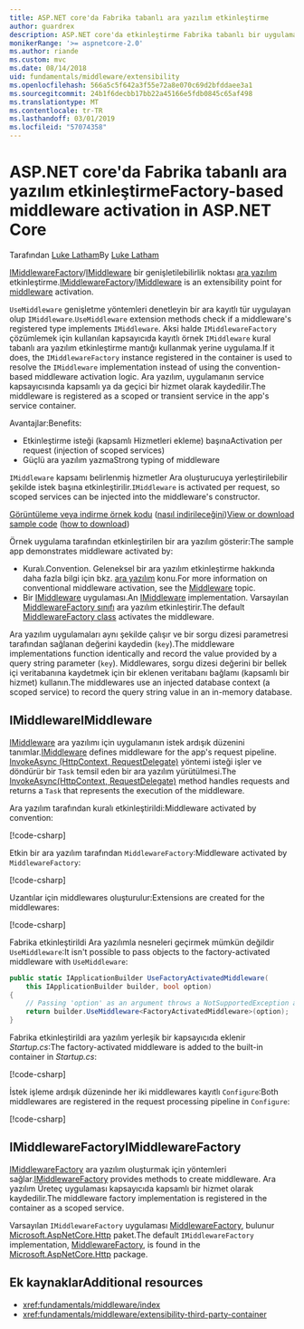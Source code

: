 ```yaml
---
title: ASP.NET core'da Fabrika tabanlı ara yazılım etkinleştirme
author: guardrex
description: ASP.NET core'da etkinleştirme Fabrika tabanlı bir uygulama türü kesin belirlenmiş bir ara yazılım kullanmayı öğrenin.
monikerRange: '>= aspnetcore-2.0'
ms.author: riande
ms.custom: mvc
ms.date: 08/14/2018
uid: fundamentals/middleware/extensibility
ms.openlocfilehash: 566a5c5f642a3f55e72a8e070c69d2bfddaee3a1
ms.sourcegitcommit: 24b1f6decbb17bb22a45166e5fdb0845c65af498
ms.translationtype: MT
ms.contentlocale: tr-TR
ms.lasthandoff: 03/01/2019
ms.locfileid: "57074358"
---
```

# <a name="factory-based-middleware-activation-in-aspnet-core"></a><span data-ttu-id="dc1d7-103">ASP.NET core'da Fabrika tabanlı ara yazılım etkinleştirme</span><span class="sxs-lookup"><span data-stu-id="dc1d7-103">Factory-based middleware activation in ASP.NET Core</span></span>

<span data-ttu-id="dc1d7-104">Tarafından [Luke Latham](https://github.com/guardrex)</span><span class="sxs-lookup"><span data-stu-id="dc1d7-104">By [Luke Latham](https://github.com/guardrex)</span></span>

<span data-ttu-id="dc1d7-105">[IMiddlewareFactory](/dotnet/api/microsoft.aspnetcore.http.imiddlewarefactory)/[IMiddleware](/dotnet/api/microsoft.aspnetcore.http.imiddleware) bir genişletilebilirlik noktası [ara yazılım](xref:fundamentals/middleware/index) etkinleştirme.</span><span class="sxs-lookup"><span data-stu-id="dc1d7-105">[IMiddlewareFactory](/dotnet/api/microsoft.aspnetcore.http.imiddlewarefactory)/[IMiddleware](/dotnet/api/microsoft.aspnetcore.http.imiddleware) is an extensibility point for [middleware](xref:fundamentals/middleware/index) activation.</span></span>

<span data-ttu-id="dc1d7-106">`UseMiddleware` genişletme yöntemleri denetleyin bir ara kayıtlı tür uygulayan olup `IMiddleware`.</span><span class="sxs-lookup"><span data-stu-id="dc1d7-106">`UseMiddleware` extension methods check if a middleware's registered type implements `IMiddleware`.</span></span> <span data-ttu-id="dc1d7-107">Aksi halde `IMiddlewareFactory` çözümlemek için kullanılan kapsayıcıda kayıtlı örnek `IMiddleware` kural tabanlı ara yazılım etkinleştirme mantığı kullanmak yerine uygulama.</span><span class="sxs-lookup"><span data-stu-id="dc1d7-107">If it does, the `IMiddlewareFactory` instance registered in the container is used to resolve the `IMiddleware` implementation instead of using the convention-based middleware activation logic.</span></span> <span data-ttu-id="dc1d7-108">Ara yazılım, uygulamanın service kapsayıcısında kapsamlı ya da geçici bir hizmet olarak kaydedilir.</span><span class="sxs-lookup"><span data-stu-id="dc1d7-108">The middleware is registered as a scoped or transient service in the app's service container.</span></span>

<span data-ttu-id="dc1d7-109">Avantajlar:</span><span class="sxs-lookup"><span data-stu-id="dc1d7-109">Benefits:</span></span>

* <span data-ttu-id="dc1d7-110">Etkinleştirme isteği (kapsamlı Hizmetleri ekleme) başına</span><span class="sxs-lookup"><span data-stu-id="dc1d7-110">Activation per request (injection of scoped services)</span></span>
* <span data-ttu-id="dc1d7-111">Güçlü ara yazılım yazma</span><span class="sxs-lookup"><span data-stu-id="dc1d7-111">Strong typing of middleware</span></span>

<span data-ttu-id="dc1d7-112">`IMiddleware` kapsamı belirlenmiş hizmetler Ara oluşturucuya yerleştirilebilir şekilde istek başına etkinleştirilir.</span><span class="sxs-lookup"><span data-stu-id="dc1d7-112">`IMiddleware` is activated per request, so scoped services can be injected into the middleware's constructor.</span></span>

<span data-ttu-id="dc1d7-113">[Görüntüleme veya indirme örnek kodu](https://github.com/aspnet/Docs/tree/master/aspnetcore/fundamentals/middleware/extensibility/sample) ([nasıl indirileceğini](xref:index#how-to-download-a-sample))</span><span class="sxs-lookup"><span data-stu-id="dc1d7-113">[View or download sample code](https://github.com/aspnet/Docs/tree/master/aspnetcore/fundamentals/middleware/extensibility/sample) ([how to download](xref:index#how-to-download-a-sample))</span></span>

<span data-ttu-id="dc1d7-114">Örnek uygulama tarafından etkinleştirilen bir ara yazılım gösterir:</span><span class="sxs-lookup"><span data-stu-id="dc1d7-114">The sample app demonstrates middleware activated by:</span></span>

* <span data-ttu-id="dc1d7-115">Kuralı.</span><span class="sxs-lookup"><span data-stu-id="dc1d7-115">Convention.</span></span> <span data-ttu-id="dc1d7-116">Geleneksel bir ara yazılım etkinleştirme hakkında daha fazla bilgi için bkz. [ara yazılım](xref:fundamentals/middleware/index) konu.</span><span class="sxs-lookup"><span data-stu-id="dc1d7-116">For more information on conventional middleware activation, see the [Middleware](xref:fundamentals/middleware/index) topic.</span></span>
* <span data-ttu-id="dc1d7-117">Bir [IMiddleware](/dotnet/api/microsoft.aspnetcore.http.imiddleware) uygulaması.</span><span class="sxs-lookup"><span data-stu-id="dc1d7-117">An [IMiddleware](/dotnet/api/microsoft.aspnetcore.http.imiddleware) implementation.</span></span> <span data-ttu-id="dc1d7-118">Varsayılan [MiddlewareFactory sınıfı](/dotnet/api/microsoft.aspnetcore.http.middlewarefactory) ara yazılım etkinleştirir.</span><span class="sxs-lookup"><span data-stu-id="dc1d7-118">The default [MiddlewareFactory class](/dotnet/api/microsoft.aspnetcore.http.middlewarefactory) activates the middleware.</span></span>

<span data-ttu-id="dc1d7-119">Ara yazılım uygulamaları aynı şekilde çalışır ve bir sorgu dizesi parametresi tarafından sağlanan değerini kaydedin (`key`).</span><span class="sxs-lookup"><span data-stu-id="dc1d7-119">The middleware implementations function identically and record the value provided by a query string parameter (`key`).</span></span> <span data-ttu-id="dc1d7-120">Middlewares, sorgu dizesi değerini bir bellek içi veritabanına kaydetmek için bir eklenen veritabanı bağlamı (kapsamlı bir hizmet) kullanın.</span><span class="sxs-lookup"><span data-stu-id="dc1d7-120">The middlewares use an injected database context (a scoped service) to record the query string value in an in-memory database.</span></span>

## <a name="imiddleware"></a><span data-ttu-id="dc1d7-121">IMiddleware</span><span class="sxs-lookup"><span data-stu-id="dc1d7-121">IMiddleware</span></span>

<span data-ttu-id="dc1d7-122">[IMiddleware](/dotnet/api/microsoft.aspnetcore.http.imiddleware) ara yazılımı için uygulamanın istek ardışık düzenini tanımlar.</span><span class="sxs-lookup"><span data-stu-id="dc1d7-122">[IMiddleware](/dotnet/api/microsoft.aspnetcore.http.imiddleware) defines middleware for the app's request pipeline.</span></span> <span data-ttu-id="dc1d7-123">[InvokeAsync (HttpContext, RequestDelegate)](/dotnet/api/microsoft.aspnetcore.http.imiddleware.invokeasync#Microsoft_AspNetCore_Http_IMiddleware_InvokeAsync_Microsoft_AspNetCore_Http_HttpContext_Microsoft_AspNetCore_Http_RequestDelegate_) yöntemi isteği işler ve döndürür bir `Task` temsil eden bir ara yazılım yürütülmesi.</span><span class="sxs-lookup"><span data-stu-id="dc1d7-123">The [InvokeAsync(HttpContext, RequestDelegate)](/dotnet/api/microsoft.aspnetcore.http.imiddleware.invokeasync#Microsoft_AspNetCore_Http_IMiddleware_InvokeAsync_Microsoft_AspNetCore_Http_HttpContext_Microsoft_AspNetCore_Http_RequestDelegate_) method handles requests and returns a `Task` that represents the execution of the middleware.</span></span>

<span data-ttu-id="dc1d7-124">Ara yazılım tarafından kuralı etkinleştirildi:</span><span class="sxs-lookup"><span data-stu-id="dc1d7-124">Middleware activated by convention:</span></span>

[!code-csharp[](extensibility/sample/Middleware/ConventionalMiddleware.cs?name=snippet1)]

<span data-ttu-id="dc1d7-125">Etkin bir ara yazılım tarafından `MiddlewareFactory`:</span><span class="sxs-lookup"><span data-stu-id="dc1d7-125">Middleware activated by `MiddlewareFactory`:</span></span>

[!code-csharp[](extensibility/sample/Middleware/FactoryActivatedMiddleware.cs?name=snippet1)]

<span data-ttu-id="dc1d7-126">Uzantılar için middlewares oluşturulur:</span><span class="sxs-lookup"><span data-stu-id="dc1d7-126">Extensions are created for the middlewares:</span></span>

[!code-csharp[](extensibility/sample/Middleware/MiddlewareExtensions.cs?name=snippet1)]

<span data-ttu-id="dc1d7-127">Fabrika etkinleştirildi Ara yazılımla nesneleri geçirmek mümkün değildir `UseMiddleware`:</span><span class="sxs-lookup"><span data-stu-id="dc1d7-127">It isn't possible to pass objects to the factory-activated middleware with `UseMiddleware`:</span></span>

```csharp
public static IApplicationBuilder UseFactoryActivatedMiddleware(
    this IApplicationBuilder builder, bool option)
{
    // Passing 'option' as an argument throws a NotSupportedException at runtime.
    return builder.UseMiddleware<FactoryActivatedMiddleware>(option);
}
```

<span data-ttu-id="dc1d7-128">Fabrika etkinleştirildi ara yazılım yerleşik bir kapsayıcıda eklenir *Startup.cs*:</span><span class="sxs-lookup"><span data-stu-id="dc1d7-128">The factory-activated middleware is added to the built-in container in *Startup.cs*:</span></span>

[!code-csharp[](extensibility/sample/Startup.cs?name=snippet1&highlight=12)]

<span data-ttu-id="dc1d7-129">İstek işleme ardışık düzeninde her iki middlewares kayıtlı `Configure`:</span><span class="sxs-lookup"><span data-stu-id="dc1d7-129">Both middlewares are registered in the request processing pipeline in `Configure`:</span></span>

[!code-csharp[](extensibility/sample/Startup.cs?name=snippet2&highlight=14-15)]

## <a name="imiddlewarefactory"></a><span data-ttu-id="dc1d7-130">IMiddlewareFactory</span><span class="sxs-lookup"><span data-stu-id="dc1d7-130">IMiddlewareFactory</span></span>

<span data-ttu-id="dc1d7-131">[IMiddlewareFactory](/dotnet/api/microsoft.aspnetcore.http.imiddlewarefactory) ara yazılım oluşturmak için yöntemleri sağlar.</span><span class="sxs-lookup"><span data-stu-id="dc1d7-131">[IMiddlewareFactory](/dotnet/api/microsoft.aspnetcore.http.imiddlewarefactory) provides methods to create middleware.</span></span> <span data-ttu-id="dc1d7-132">Ara yazılım Üreteç uygulaması kapsayıcıda kapsamlı bir hizmet olarak kaydedilir.</span><span class="sxs-lookup"><span data-stu-id="dc1d7-132">The middleware factory implementation is registered in the container as a scoped service.</span></span>

<span data-ttu-id="dc1d7-133">Varsayılan `IMiddlewareFactory` uygulaması [MiddlewareFactory](/dotnet/api/microsoft.aspnetcore.http.middlewarefactory), bulunur [Microsoft.AspNetCore.Http](https://www.nuget.org/packages/Microsoft.AspNetCore.Http/) paket.</span><span class="sxs-lookup"><span data-stu-id="dc1d7-133">The default `IMiddlewareFactory` implementation, [MiddlewareFactory](/dotnet/api/microsoft.aspnetcore.http.middlewarefactory), is found in the [Microsoft.AspNetCore.Http](https://www.nuget.org/packages/Microsoft.AspNetCore.Http/) package.</span></span>

## <a name="additional-resources"></a><span data-ttu-id="dc1d7-134">Ek kaynaklar</span><span class="sxs-lookup"><span data-stu-id="dc1d7-134">Additional resources</span></span>

* <xref:fundamentals/middleware/index>
* <xref:fundamentals/middleware/extensibility-third-party-container>
